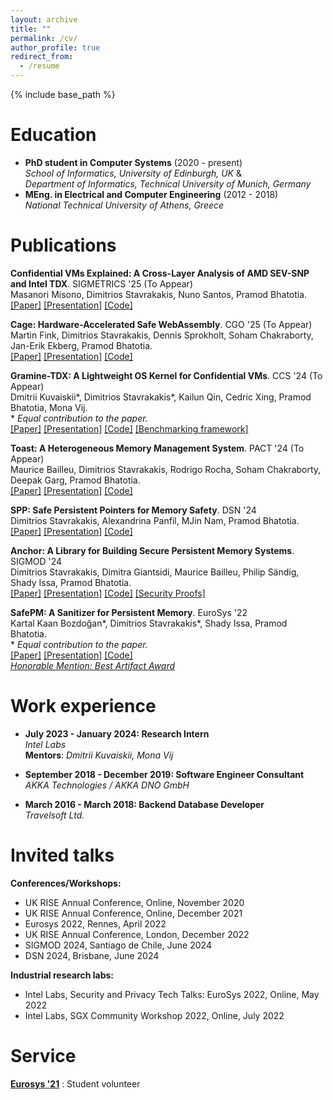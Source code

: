 ```yaml
---
layout: archive
title: ""
permalink: /cv/
author_profile: true
redirect_from:
  - /resume
---
```


{% include base_path %}

Education
======
* **PhD student in Computer Systems** (2020 - present) <br />
  *School of Informatics, University of Edinburgh, UK* & <br />
  *Department of Informatics, Technical University of Munich, Germany*
* **MEng. in Electrical and Computer Engineering** (2012 - 2018) <br />
  *National Technical University of Athens, Greece*
  
Publications
======
__Confidential VMs Explained: A Cross-Layer Analysis of AMD SEV-SNP and Intel TDX__. SIGMETRICS '25 (To Appear) \
Masanori Misono, Dimitrios Stavrakakis, Nuno Santos, Pramod Bhatotia. \
[[Paper]](https://dimstav23.github.io/cv) [[Presentation]](https://dimstav23.github.io/cv) [[Code]](https://dimstav23.github.io/cv)

__Cage: Hardware-Accelerated Safe WebAssembly__. CGO '25 (To Appear) \
Martin Fink, Dimitrios Stavrakakis, Dennis Sprokholt, Soham Chakraborty, Jan-Erik Ekberg, Pramod Bhatotia. \
[[Paper]](https://dimstav23.github.io/cv) [[Presentation]](https://dimstav23.github.io/cv) [[Code]](https://zenodo.org/records/13347522)

__Gramine-TDX: A Lightweight OS Kernel for Confidential VMs__. CCS '24 (To Appear) \
Dmitrii Kuvaiskii\*, Dimitrios Stavrakakis\*, Kailun Qin, Cedric Xing, Pramod Bhatotia, Mona Vij. \
\* *Equal contribution to the paper.* \
[[Paper]](https://dimstav23.github.io/cv) [[Presentation]](https://dimstav23.github.io/cv) [[Code]](https://github.com/gramineproject/gramine-tdx) [[Benchmarking framework]](https://github.com/dimstav23/gramine-tdx-benchmarking)

__Toast: A Heterogeneous Memory Management System__. PACT '24 (To Appear) \
Maurice Bailleu, Dimitrios Stavrakakis, Rodrigo Rocha, Soham Chakraborty, Deepak Garg, Pramod Bhatotia. \
[[Paper]](https://dse.in.tum.de/wp-content/uploads/2024/09/Toast__PACT_24_Camera_ready.pdf) [[Presentation]](https://dimstav23.github.io/cv) [[Code]](https://github.com/TUM-DSE/Toast)

__SPP: Safe Persistent Pointers for Memory Safety__. DSN '24 \
Dimitrios Stavrakakis, Alexandrina Panfil, MJin Nam, Pramod Bhatotia. \
[[Paper]](https://dse.in.tum.de/wp-content/uploads/2024/05/SPP_DSN_24_Camera_Ready.pdf) [[Presentation]](https://dse.in.tum.de/wp-content/uploads/2024/06/SPP_DSN24_presentation.pdf) [[Code]](https://github.com/dimstav23/SPP)

__Anchor: A Library for Building Secure Persistent Memory Systems__. SIGMOD '24 \
Dimitrios Stavrakakis, Dimitra Giantsidi, Maurice Bailleu, Philip Sändig, Shady Issa, Pramod Bhatotia. \
[[Paper]](https://dse.in.tum.de/wp-content/uploads/2024/01/Anchor-SIGMOD.pdf) [[Presentation]](https://dse.in.tum.de/wp-content/uploads/2024/06/Anchor_SIGMOD24-pdf_animation_version.pdf) [[Code]](https://github.com/dimstav23/Anchor) [[Security Proofs]](https://github.com/dimstav23/Anchor-Proofs)

__SafePM: A Sanitizer for Persistent Memory__. EuroSys '22  \
Kartal Kaan Bozdoğan\*, Dimitrios Stavrakakis\*, Shady Issa, Pramod Bhatotia. \
\* *Equal contribution to the paper.* \
[[Paper]](https://dse.in.tum.de/wp-content/uploads/2022/04/final_digital_version.pdf) [[Presentation]](https://dse.in.tum.de/wp-content/uploads/2022/04/SafePM_eurosys22_presentation.pdf) [[Code]](https://github.com/TUM-DSE/safepm) \
[*Honorable Mention: Best Artifact Award*](https://dse.in.tum.de/wp-content/uploads/2022/05/HonorableMention-GillesMuller-SafePM.pdf)

Work experience
======
* **July 2023 - January 2024: Research Intern**<br />
  *Intel Labs*<br />
  **Mentors**: *Dmitrii Kuvaiskii, Mona Vij*

* **September 2018 - December 2019: Software Engineer Consultant**<br />
  *AKKA Technologies / AKKA DNO GmbH*

* **March 2016 - March 2018: Backend Database Developer**<br />
  *Travelsoft Ltd.*

Invited talks
======
**Conferences/Workshops:**
- UK RISE Annual Conference, Online, November 2020
- UK RISE Annual Conference, Online, December 2021
- Eurosys 2022, Rennes, April 2022
- UK RISE Annual Conference, London, December 2022
- SIGMOD 2024, Santiago de Chile, June 2024
- DSN 2024, Brisbane, June 2024

**Industrial research labs:**
- Intel Labs, Security and Privacy Tech Talks: EuroSys 2022, Online, May 2022
- Intel Labs, SGX Community Workshop 2022, Online, July 2022

Service
======
__[Eurosys '21](https://2021.eurosys.org/index.html)__ : Student volunteer